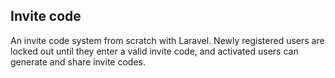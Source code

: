 ## Invite code
An invite code system from scratch with Laravel. Newly registered users are locked out until they enter a valid invite code, and activated users can generate and share invite codes.
